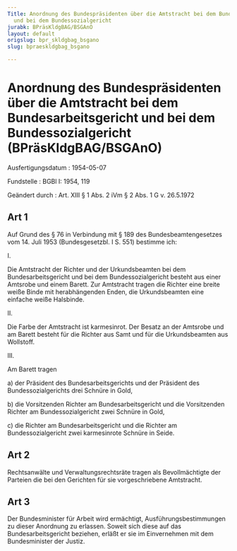 ```yaml
---
Title: Anordnung des Bundespräsidenten über die Amtstracht bei dem Bundesarbeitsgericht
  und bei dem Bundessozialgericht
jurabk: BPräsKldgBAG/BSGAnO
layout: default
origslug: bpr_skldgbag_bsgano
slug: bpraeskldgbag_bsgano

---
```


# Anordnung des Bundespräsidenten über die Amtstracht bei dem Bundesarbeitsgericht und bei dem Bundessozialgericht (BPräsKldgBAG/BSGAnO)

Ausfertigungsdatum
:   1954-05-07

Fundstelle
:   BGBl I: 1954, 119

Geändert durch
:   Art. XIII § 1 Abs. 2 iVm § 2 Abs. 1 G v. 26.5.1972


## Art 1

Auf Grund des § 76 in Verbindung mit § 189 des Bundesbeamtengesetzes vom 14. Juli 1953 (Bundesgesetzbl. I S. 551) bestimme ich:

I.

Die Amtstracht der Richter und der Urkundsbeamten bei dem Bundesarbeitsgericht und bei dem Bundessozialgericht besteht aus einer Amtsrobe und einem Barett. Zur Amtstracht tragen die Richter eine breite weiße Binde mit herabhängenden Enden, die Urkundsbeamten eine einfache weiße Halsbinde.

II.

Die Farbe der Amtstracht ist karmesinrot. Der Besatz an der Amtsrobe und am Barett besteht für die Richter aus Samt und für die Urkundsbeamten aus Wollstoff.

III.

Am Barett tragen

a)  der Präsident des Bundesarbeitsgerichts und der Präsident des Bundessozialgerichts drei Schnüre in Gold,


b)  die Vorsitzenden Richter am Bundesarbeitsgericht und die Vorsitzenden Richter am Bundessozialgericht zwei Schnüre in Gold,


c)  die Richter am Bundesarbeitsgericht und die Richter am Bundessozialgericht zwei karmesinrote Schnüre in Seide.





## Art 2

Rechtsanwälte und Verwaltungsrechtsräte tragen als Bevollmächtigte der Parteien die bei den Gerichten für sie vorgeschriebene Amtstracht.


## Art 3

Der Bundesminister für Arbeit wird ermächtigt, Ausführungsbestimmungen zu dieser Anordnung zu erlassen. Soweit sich diese auf das Bundesarbeitsgericht beziehen, erläßt er sie im Einvernehmen mit dem Bundesminister der Justiz.

